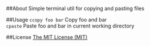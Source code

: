 ##About
Simple terminal util for copying and pasting files

##Usage
```ccopy foo bar``` Copy foo and bar  
```cpaste``` Paste foo and bar in current working directory


##License
[The MIT License (MIT)](http://opensource.org/licenses/mit-license.php)